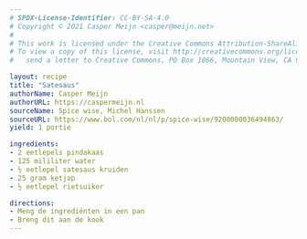 ```yaml
---
# SPDX-License-Identifier: CC-BY-SA-4.0
# Copyright © 2021 Casper Meijn <casper@meijn.net>
# 
# This work is licensed under the Creative Commons Attribution-ShareAlike 4.0 International License. 
# To view a copy of this license, visit http://creativecommons.org/licenses/by-sa/4.0/ or 
#   send a letter to Creative Commons, PO Box 1866, Mountain View, CA 94042, USA.

layout: recipe
title: "Satesaus"
authorName: Casper Meijn
authorURL: https://caspermeijn.nl
sourceName: Spice wise, Michel Hanssen
sourceURL: https://www.bol.com/nl/nl/p/spice-wise/9200000036494863/
yield: 1 portie

ingredients:
- 2 eetlepels pindakaas
- 125 mililiter water
- ½ eetlepel satesaus kruiden
- 25 gram ketjap
- ½ eetlepel rietsuiker

directions:
- Meng de ingrediënten in een pan
- Breng dit aan de kook
---
```

